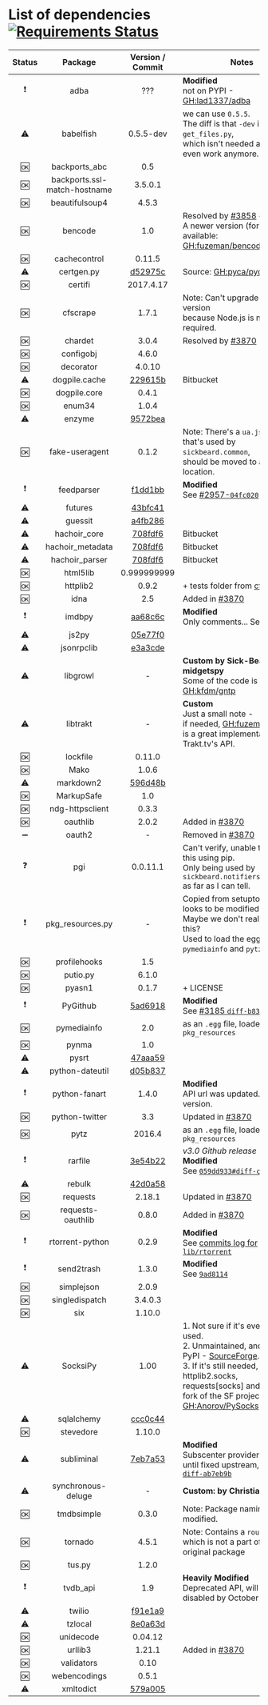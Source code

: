List of dependencies [![Requirements Status](https://requires.io/github/SickRage/SickRage/requirements.svg?branch=feature%2Frequirements)](https://requires.io/github/SickRage/SickRage/requirements/?branch=feature%2Frequirements)
======================

 Status   |  Package  |  Version / Commit  | Notes
:-------: | :-------: | :----------------: | -----
:exclamation: | adba | ??? | **Modified**<br>not on PYPI - [GH:lad1337/adba](https://github.com/lad1337/adba)
:warning: | babelfish | 0.5.5-dev | we can use `0.5.5`.<br>The diff is that `-dev` includes `get_files.py`,<br>which isn't needed and doesn't even work anymore.
:ok: | backports_abc | 0.5 | 
:ok: | backports.ssl-match-hostname | 3.5.0.1 | 
:ok: | beautifulsoup4 | 4.5.3 | 
:ok: | bencode | 1.0 | Resolved by [#3858](https://github.com/SickRage/SickRage/pull/3858) + [#3871](https://github.com/SickRage/SickRage/pull/3871)<br>A newer version (fork) is available: [GH:fuzeman/bencode.py](https://github.com/fuzeman/bencode.py)
:ok: | cachecontrol | 0.11.5 | 
:warning: | certgen.py | [d52975c](https://github.com/pyca/pyopenssl/blob/d52975cef3a36e18552aeb23de7c06aa73d76454/examples/certgen.py) | Source: [GH:pyca/pyopenssl](https://github.com/pyca/pyopenssl/blob/master/examples/certgen.py)
:ok: | certifi | 2017.4.17
:ok: | cfscrape | 1.7.1 | Note: Can't upgrade to latest version<br>because Node.js is now required.
:ok: | chardet | 3.0.4 | Resolved by [#3870](https://github.com/SickRage/SickRage/pull/3870)
:ok: | configobj | 4.6.0
:ok: | decorator | 4.0.10
:warning: | dogpile.cache | [229615b](https://bitbucket.org/zzzeek/dogpile.cache/src/229615be466d00c9c135a90d8965679ab3e4edaa/dogpile/)  | Bitbucket
:ok: | dogpile.core | 0.4.1
:ok: | enum34 | 1.0.4
:warning: | enzyme | [9572bea](https://github.com/Diaoul/enzyme/tree/9572bea606a6145dad153cd712653d6cf10ef18e)
:ok: | fake-useragent | 0.1.2  | Note: There's a `ua.json` file that's used by `sickbeard.common`,<br>should be moved to a better location.
:exclamation: | feedparser | [f1dd1bb](https://github.com/kurtmckee/feedparser/tree/f1dd1bb923ebfe6482fc2521c1f150b4032289ec) | **Modified**<br>See [#2957-`04fc020`](https://github.com/SickRage/SickRage/pull/2957/commits/04fc020d315acd4e947a30a5b7653c507b91b5ac)
:warning: | futures | [43bfc41](https://github.com/agronholm/pythonfutures/tree/43bfc41626208d78f4db1839e2808772defdfdca)
:warning: | guessit | [a4fb286](https://github.com/guessit-io/guessit/tree/a4fb2865d4b697397aa976388bbd0edf558a24fb)
:warning: | hachoir_core | [708fdf6](https://bitbucket.org/haypo/hachoir/src/708fdf64a982ba2e638aa59d94f143112066b8ce/hachoir-core/hachoir_core/)  | Bitbucket
:warning: | hachoir_metadata | [708fdf6](https://bitbucket.org/haypo/hachoir/src/708fdf64a982ba2e638aa59d94f143112066b8ce/hachoir-metadata/hachoir_metadata/)  | Bitbucket
:warning: | hachoir_parser | [708fdf6](https://bitbucket.org/haypo/hachoir/src/708fdf64a982ba2e638aa59d94f143112066b8ce/hachoir-parser/hachoir_parser/)  | Bitbucket
:ok: | html5lib | 0.999999999
:ok: | httplib2 | 0.9.2 | + tests folder from [cf631a7](https://github.com/httplib2/httplib2/tree/cf631a73e2f3f43897b65206127ced82382d35f5)
:ok: | idna | 2.5 | Added in [#3870](https://github.com/SickRage/SickRage/pull/3870)
:exclamation: | imdbpy | [aa68c6c](https://github.com/alberanid/imdbpy/tree/aa68c6c919eae91bbd5cebc49866a78ce67dc9ea)  | **Modified**<br>Only comments... See [#3697](https://github.com/SickRage/SickRage/pull/3697)
:warning: | js2py | [05e77f0](https://github.com/PiotrDabkowski/Js2Py/tree/05e77f0d4ffe91ef418a93860e666962cfd193b8)
:warning: | jsonrpclib | [e3a3cde](https://github.com/joshmarshall/jsonrpclib/tree/e3a3cdedc9577b25b91274815b38ba7f3bc43c68)
:warning: | libgrowl | - | **Custom by Sick-Beard's midgetspy**<br>Some of the code is from [GH:kfdm/gntp](https://github.com/kfdm/gntp)
:warning: | libtrakt | - | **Custom**<br>Just a small note -<br>if needed, [GH:fuzeman/trakt.py](https://github.com/fuzeman/trakt.py) is a great implementation of Trakt.tv's API.
:ok: | lockfile | 0.11.0
:ok: | Mako | 1.0.6
:warning: | markdown2 | [596d48b](https://github.com/trentm/python-markdown2/tree/596d48b4279259561ca96329538c65de4c00edde)
:ok: | MarkupSafe | 1.0
:ok: | ndg-httpsclient | 0.3.3
:ok: | oauthlib | 2.0.2 | Added in [#3870](https://github.com/SickRage/SickRage/pull/3870)
:heavy_minus_sign: | oauth2 | - | Removed in [#3870](https://github.com/SickRage/SickRage/pull/3870)
:question: | pgi | 0.0.11.1 | Can't verify, unable to install this using pip.<br>Only being used by `sickbeard.notifiers.libnotify` as far as I can tell.
:exclamation: | pkg_resources.py | - | Copied from setuptools and looks to be modified.<br>Maybe we don't really need this?<br>Used to load the egg files for `pymediainfo` and `pytz`.
:ok: | profilehooks | 1.5
:ok: | putio.py | 6.1.0
:ok: | pyasn1 | 0.1.7 | + LICENSE
:exclamation: | PyGithub | [5ad6918](https://github.com/PyGithub/PyGithub/tree/5ad69189ea527334a4501b73b6641a7757519e34) | **Modified**<br>See [#3185 `diff-b83eae1`](https://github.com/SickRage/SickRage/pull/3185/files#diff-b83eae1ebdf7d9aac4aedd1568ca6c8a)
:ok: | pymediainfo | 2.0  | as an `.egg` file, loaded by `pkg_resources`
:ok: | pynma | 1.0
:warning: | pysrt | [47aaa59](https://github.com/byroot/pysrt/tree/47aaa592c3bc185cd2bc1d58d1451bf98be3c1ef)
:warning: | python-dateutil | [d05b837](https://github.com/dateutil/dateutil/tree/d05b837d2b6ce2be8e6901ec2ccc4966cf0aae08)
:exclamation: | python-fanart | 1.4.0 | **Modified**<br>API url was updated. No newer version.
:ok: | python-twitter | 3.3 | Updated in [#3870](https://github.com/SickRage/SickRage/pull/3870)
:ok: | pytz | 2016.4  | as an `.egg` file, loaded by `pkg_resources`
:exclamation: | rarfile | [3e54b22](https://github.com/markokr/rarfile/tree/3e54b222c8703eea64cd07102df7bb9408b582b3) | *v3.0 Github release*<br>**Modified**<br>See [`059dd933#diff-c1f4e96`](https://github.com/SickRage/SickRage/commit/059dd933b9da3a0f83c6cbb4f47c198e5a957fc6#diff-c1f4e968aa545d42d2e462672169da4a)
:warning: | rebulk | [42d0a58](https://github.com/Toilal/rebulk/tree/42d0a58af9d793334616a6582f2a83b0fae0dd5f)
:ok: | requests | 2.18.1 | Updated in [#3870](https://github.com/SickRage/SickRage/pull/3870)
:ok: | requests-oauthlib | 0.8.0 | Added in [#3870](https://github.com/SickRage/SickRage/pull/3870)
:exclamation: | rtorrent-python | 0.2.9  | **Modified**<br>See [commits log for `lib/rtorrent`](https://github.com/SickRage/SickRage/commits/master/lib/rtorrent)
:exclamation: | send2trash | 1.3.0  | **Modified**<br>See [`9ad8114`](https://github.com/SickRage/SickRage/commit/9ad811432ab0ca3292410d29464ce2532361eb55)
:ok: | simplejson | 2.0.9
:ok: | singledispatch | 3.4.0.3
:ok: | six | 1.10.0
:warning: | SocksiPy | 1.00 | 1. Not sure if it's even being used.<br>2. Unmaintained, and not on PyPI - [SourceForge](https://sourceforge.net/projects/socksipy/files/socksipy/SocksiPy%201.00).<br>3. If it's still needed, there's httplib2.socks, requests[socks] and a new fork of the SF project @ [GH:Anorov/PySocks](https://github.com/Anorov/PySocks)
:warning: | sqlalchemy | [ccc0c44](https://github.com/zzzeek/sqlalchemy/tree/ccc0c44c3a60fc4906e5e3b26cc6d2b7a69d33bf)
:ok: | stevedore | 1.10.0
:warning: | subliminal | [7eb7a53](https://github.com/Diaoul/subliminal/tree/7eb7a53fe6bcaf3e01a6b44c8366faf7c96f7f1b) | **Modified**<br>Subscenter provider disabled until fixed upstream, [#3825 `diff-ab7eb9b`](https://github.com/SickRage/SickRage/pull/3825/files#diff-ab7eb9ba0a2d4c74c16795ff40f2bd62)
:warning: | synchronous-deluge | - | **Custom: by Christian Dale**
:ok: | tmdbsimple | 0.3.0  | Note: Package naming is modified.
:ok: | tornado | 4.5.1 | Note: Contains a `routes.py` file,<br>which is not a part of the original package
:ok: | tus.py | 1.2.0
:exclamation: | tvdb_api | 1.9  | **Heavily Modified**<br>Deprecated API, will be disabled by October 1st, 2017
:warning: | twilio | [f91e1a9](https://github.com/twilio/twilio-python/tree/f91e1a9e6f4e0a60589b2b90cb66b89b879b9c3e)
:warning: | tzlocal | [8e0a63d](https://github.com/regebro/tzlocal/tree/8e0a63ddbf50ff9e5b1d23b540cdc343efe1a4af)
:ok: | unidecode | 0.04.12
:ok: | urllib3 | 1.21.1 | Added in [#3870](https://github.com/SickRage/SickRage/pull/3870)
:ok: | validators | 0.10
:ok: | webencodings | 0.5.1
:warning: | xmltodict | [579a005](https://github.com/martinblech/xmltodict/tree/579a00520315e30681e0f0f81de645ce5680ed47)
